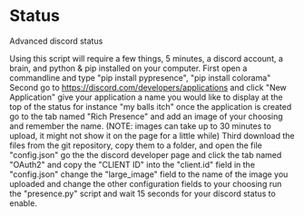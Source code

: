 # Status
Advanced discord status

Using this script will require a few things, 5 minutes, a discord account, a brain, and python & pip installed on your computer.
First open a commandline and type "pip install pypresence", "pip install colorama"
Second go to https://discord.com/developers/applications and click "New Application"
give your application a name you would like to display at the top of the status for instance "my balls itch"
once the application is created go to the tab named "Rich Presence" and add an image of your choosing and remember the name.
(NOTE: images can take up to 30 minutes to upload, it might not show it on the page for a little while)
Third download the files from the git repository, copy them to a folder, and open the file "config.json"
go the the discord developer page and click the tab named "OAuth2" and copy the "CLIENT ID" into the "client.id" field in the "config.json"
change the "large_image" field to the name of the image you uploaded and change the other configuration fields to your choosing
run the "presence.py" script and wait 15 seconds for your discord status to enable.
